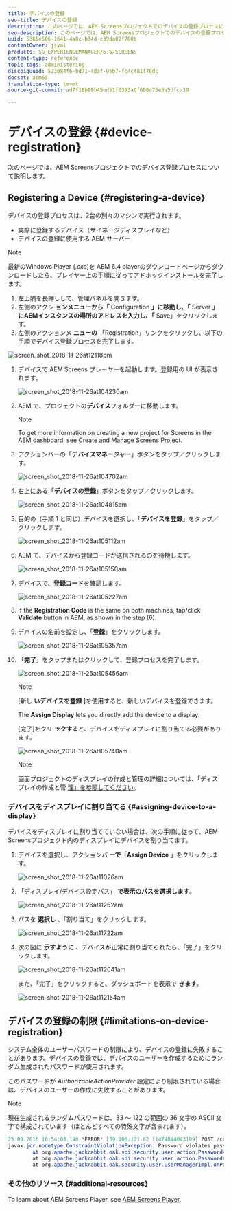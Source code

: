 ```yaml
---
title: デバイスの登録
seo-title: デバイスの登録
description: このページでは、AEM Screensプロジェクトでのデバイスの登録プロセスについて説明します。
seo-description: このページでは、AEM Screensプロジェクトでのデバイスの登録プロセスについて説明します。
uuid: 5365e506-1641-4a0c-b34d-c39da02f700b
contentOwner: jsyal
products: SG_EXPERIENCEMANAGER/6.5/SCREENS
content-type: reference
topic-tags: administering
discoiquuid: 523084f6-bd71-4daf-95b7-fc4c481f76dc
docset: aem65
translation-type: tm+mt
source-git-commit: ad7f18b99b45ed51f0393a0f608a75e5a5dfca30

---
```



# デバイスの登録 {#device-registration}

次のページでは、AEM Screensプロジェクトでのデバイス登録プロセスについて説明します。

## Registering a Device {#registering-a-device}

デバイスの登録プロセスは、2台の別々のマシンで実行されます。

* 実際に登録するデバイス（サイネージディスプレイなど）
* デバイスの登録に使用する AEM サーバー

>[!NOTE]
>
>最新のWindows Player (*.exe*)を [](https://download.macromedia.com/screens/) AEM 6.4 playerのダウンロードページからダウンロードしたら、プレイヤー上の手順に従ってアドホックインストールを完了します。
>
>1. 左上隅を長押しして、管理パネルを開きます。
>1. 左側のアクシ **ョンメニューから「** Configuration **」に移動し、「** Server **」にAEMインスタンスの場所のアドレスを入力し、「** Save」をクリックします。
>1. 左側のアクションメ **ニューの** 「Registration」リンクをクリックし、以下の手順でデバイス登録プロセスを完了します。
>



![screen_shot_2018-11-26at12118pm](assets/screen_shot_2018-11-26at12118pm.png)

1. デバイスで AEM Screens プレーヤーを起動します。登録用の UI が表示されます。

   ![screen_shot_2018-11-26at104230am](assets/screen_shot_2018-11-26at104230am.png)

1. AEM で、プロジェクトの&#x200B;**デバイス**&#x200B;フォルダーに移動します。

   >[!NOTE]
   >
   >To get more information on creating a new project for Screens in the AEM dashboard, see [Create and Manage Screens Project](creating-a-screens-project.md).

1. アクションバーの「**デバイスマネージャー**」ボタンをタップ／クリックします。

   ![screen_shot_2018-11-26at104702am](assets/screen_shot_2018-11-26at104702am.png)

1. 右上にある「**デバイスの登録**」ボタンをタップ／クリックします。

   ![screen_shot_2018-11-26at104815am](assets/screen_shot_2018-11-26at104815am.png)

1. 目的の（手順 1 と同じ）デバイスを選択し、「**デバイスを登録**」をタップ／クリックします。

   ![screen_shot_2018-11-26at105112am](assets/screen_shot_2018-11-26at105112am.png)

1. AEM で、デバイスから登録コードが送信されるのを待機します。

   ![screen_shot_2018-11-26at105150am](assets/screen_shot_2018-11-26at105150am.png)

1. デバイスで、**登録コード**&#x200B;を確認します。

   ![screen_shot_2018-11-26at105227am](assets/screen_shot_2018-11-26at105227am.png)

1. If the **Registration Code** is the same on both machines, tap/click **Validate** button in AEM, as shown in the step (6).
1. デバイスの名前を設定し、「**登録**」をクリックします。

   ![screen_shot_2018-11-26at105357am](assets/screen_shot_2018-11-26at105357am.png)

1. 「**完了**」をタップまたはクリックして、登録プロセスを完了します。

   ![screen_shot_2018-11-26at105456am](assets/screen_shot_2018-11-26at105456am.png)

   >[!NOTE]
   >
   >[新し **いデバイスを登録** ]を使用すると、新しいデバイスを登録できます。
   >
   >The **Assign Display** lets you directly add the device to a display.

   [完了]をクリ **ックする**&#x200B;と、デバイスをディスプレイに割り当てる必要があります。

   ![screen_shot_2018-11-26at105740am](assets/screen_shot_2018-11-26at105740am.png)

   >[!NOTE]
   >
   >画面プロジェクトのディスプレイの作成と管理の詳細については、「ディスプレイの作成と管 [理」を参照してください](managing-displays.md)。

### デバイスをディスプレイに割り当てる {#assigning-device-to-a-display}

デバイスをディスプレイに割り当てていない場合は、次の手順に従って、AEM Screensプロジェクト内のディスプレイにデバイスを割り当てます。

1. デバイスを選択し、アクションバ **ーで「Assign Device** 」をクリックします。

   ![screen_shot_2018-11-26at11026am](assets/screen_shot_2018-11-26at111026am.png)

1. 「ディスプレイ/デバイス設定パス」 **で表示のパスを選択します**。

   ![screen_shot_2018-11-26at11252am](assets/screen_shot_2018-11-26at111252am.png)

1. パスを **選択し** 、「割り当て」をクリックします。

   ![screen_shot_2018-11-26at11722am](assets/screen_shot_2018-11-26at111722am.png)

1. 次の図に **示すように** 、デバイスが正常に割り当てられたら、「完了」をクリックします。

   ![screen_shot_2018-11-26at112041am](assets/screen_shot_2018-11-26at112041am.png)

   また、「完了」をクリックすると、ダッシュボードを表示で **きます**。

   ![screen_shot_2018-11-26at112154am](assets/screen_shot_2018-11-26at112154am.png)

## デバイスの登録の制限 {#limitations-on-device-registration}

システム全体のユーザーパスワードの制限により、デバイスの登録に失敗することがあります。デバイスの登録では、デバイスのユーザーを作成するためにランダム生成されたパスワードが使用されます。

このパスワードが *AuthorizableActionProvider* 設定により制限されている場合は、デバイスのユーザーの作成に失敗することがあります。

>[!NOTE]
>
>現在生成されるランダムパスワードは、33 ～ 122 の範囲の 36 文字の ASCII 文字で構成されています（ほとんどすべての特殊文字が含まれます）。

```java
25.09.2016 16:54:03.140 *ERROR* [59.100.121.82 [1474844043109] POST /content/screens/svc/registration HTTP/1.1] com.adobe.cq.screens.device.registration.impl.RegistrationServlet Error during device registration
javax.jcr.nodetype.ConstraintViolationException: Password violates password constraint (^(?=.*\d).{7,9}$).
        at org.apache.jackrabbit.oak.spi.security.user.action.PasswordValidationAction.validatePassword(PasswordValidationAction.java:105)
        at org.apache.jackrabbit.oak.spi.security.user.action.PasswordValidationAction.onPasswordChange(PasswordValidationAction.java:76)
        at org.apache.jackrabbit.oak.security.user.UserManagerImpl.onPasswordChange(UserManagerImpl.java:308)
```

### その他のリソース {#additional-resources}

To learn about AEM Screens Player, see [AEM Screens Player](working-with-screens-player.md).
